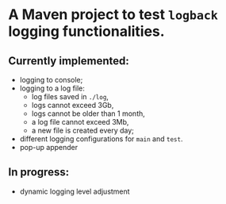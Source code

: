 # A Maven project to test `logback` logging functionalities.

## Currently implemented:

- logging to console;
- logging to a log file:
  - log files saved in `./log`,
  - logs cannot exceed 3Gb,
  - logs cannot be older than 1 month,
  - a log file cannot exceed 3Mb,
  - a new file is created every day;
- different logging configurations for `main` and `test`.
- pop-up appender

## In progress:
- dynamic logging level adjustment


